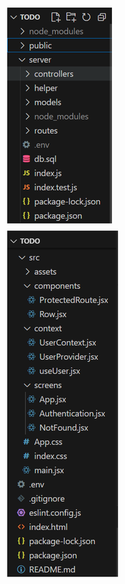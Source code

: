 ![Kuva backendin rakenteesta](public/server_pic.png)

![Kuva frontendin rakenteesta ](public/client_pic.png)
